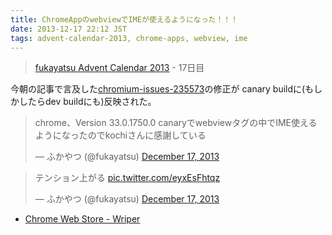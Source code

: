 ```yaml
---
title: ChromeAppのwebviewでIMEが使えるようになった！！！
date: 2013-12-17 22:12 JST
tags: advent-calendar-2013, chrome-apps, webview, ime
---
```


> [fukayatsu Advent Calendar 2013](/2013/11/29/advent-calendar-2013/) - 17日目

今朝の記事で言及した[chromium-issues-235573](/2013/12/17/chromium-issues-235573/)の修正が
canary buildに(もしかしたらdev buildにも)反映された。


<blockquote class="twitter-tweet" lang="en"><p>chrome、Version 33.0.1750.0 canaryでwebviewタグの中でIME使えるようになったのでkochiさんに感謝している</p>&mdash; ふかやつ (@fukayatsu) <a href="https://twitter.com/fukayatsu/statuses/412900109924302848">December 17, 2013</a></blockquote>

<blockquote class="twitter-tweet" lang="en"><p>テンション上がる <a href="http://t.co/eyxEsFhtqz">pic.twitter.com/eyxEsFhtqz</a></p>&mdash; ふかやつ (@fukayatsu) <a href="https://twitter.com/fukayatsu/statuses/412921120124203008">December 17, 2013</a></blockquote>

<script async src="//platform.twitter.com/widgets.js" charset="utf-8"></script>
- [Chrome Web Store - Wriper](https://chrome.google.com/webstore/detail/wriper/bjbpioaagmcdgpplnofkgofibdbcfplk?utm_source=chrome-ntp-icon)


